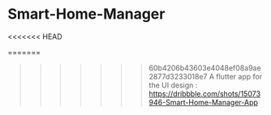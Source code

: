 # Smart-Home-Manager
<<<<<<< HEAD

=======
>>>>>>> 60b4206b43603e4048ef08a9ae2877d3233018e7
A flutter app for the UI design : https://dribbble.com/shots/15073946-Smart-Home-Manager-App
